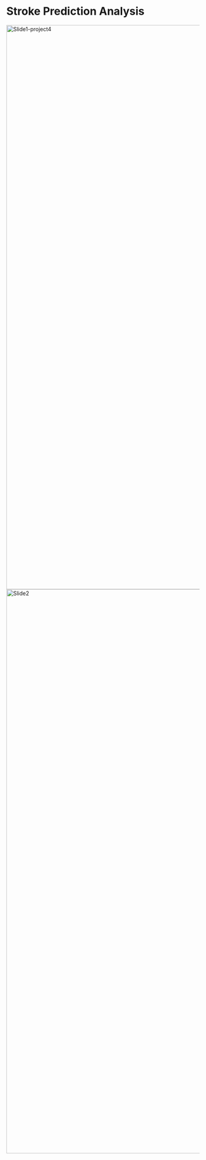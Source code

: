 # Stroke Prediction Analysis
<img width="1470" alt="Slide1-project4" src="https://github.com/Plampinstein/Readme_Test/assets/137336173/ebc65535-fbea-44b8-8154-81f8d69d612e">
<img width="1470" alt="Slide2" src="https://github.com/Plampinstein/Readme_Test/assets/137336173/bb123165-a658-4438-971f-9bd1df99e4d7">

